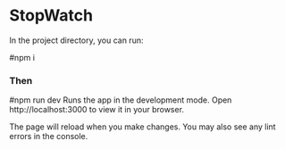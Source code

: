 # StopWatch

In the project directory, you can run:

#npm i 

### Then 


#npm run dev
Runs the app in the development mode.
Open http://localhost:3000 to view it in your browser.

The page will reload when you make changes.
You may also see any lint errors in the console.
